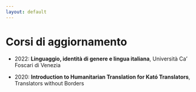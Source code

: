 ```yaml
---
layout: default
---
```

# Corsi di aggiornamento

*   2022: **Linguaggio, identità di genere e lingua italiana**, Università Ca’ Foscari di Venezia
  
*   2020: **Introduction to Humanitarian Translation for Kató Translators**, Translators without Borders
